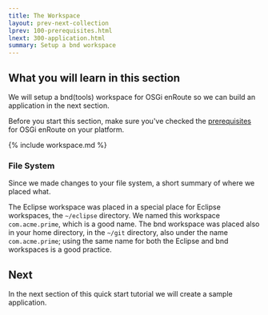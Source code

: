 ```yaml
---
title: The Workspace
layout: prev-next-collection
lprev: 100-prerequisites.html
lnext: 300-application.html
summary: Setup a bnd workspace
---
```


## What you will learn in this section
We will setup a bnd(tools) workspace for OSGi enRoute so we can build an application in the next section.

Before you start this section, make sure you've checked the [prerequisites](100-prerequisites.html) for OSGi enRoute on your platform. 

{% include workspace.md %}

### File System

Since we made changes to your file system, a short summary of where we placed what.

The Eclipse workspace was placed in a special place for Eclipse workspaces, the `~/eclipse` directory. We named this workspace `com.acme.prime`, which is a good name. The bnd workspace was placed also in your home directory, in the `~/git` directory, also under the name `com.acme.prime`; using the same name for both the Eclipse and bnd workspaces is a good practice.

## Next

In the next section of this quick start tutorial we will create a sample application. 
